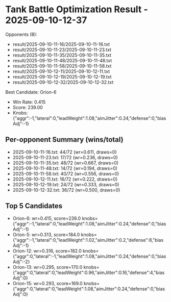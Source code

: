 # Tank Battle Optimization Result - 2025-09-10-12-37

Opponents (8):
- result/2025-09-10-11-16/2025-09-10-11-16.txt
- result/2025-09-10-11-23/2025-09-10-11-23.txt
- result/2025-09-10-11-35/2025-09-10-11-35.txt
- result/2025-09-10-11-48/2025-09-10-11-48.txt
- result/2025-09-10-11-58/2025-09-10-11-58.txt
- result/2025-09-10-12-11/2025-09-10-12-11.txt
- result/2025-09-10-12-19/2025-09-10-12-19.txt
- result/2025-09-10-12-32/2025-09-10-12-32.txt

Best Candidate: Orion-6

- Win Rate: 0.415
- Score: 239.00
- Knobs: {"aggr":-1,"lateral":0,"leadWeight":1.08,"aimJitter":0.24,"defense":0,"biasAdj":-1}

## Per-opponent Summary (wins/total)
- 2025-09-10-11-16.txt: 44/72 (wr=0.611, draws=0)
- 2025-09-10-11-23.txt: 17/72 (wr=0.236, draws=0)
- 2025-09-10-11-35.txt: 48/72 (wr=0.667, draws=0)
- 2025-09-10-11-48.txt: 14/72 (wr=0.194, draws=0)
- 2025-09-10-11-58.txt: 40/72 (wr=0.556, draws=0)
- 2025-09-10-12-11.txt: 16/72 (wr=0.222, draws=0)
- 2025-09-10-12-19.txt: 24/72 (wr=0.333, draws=0)
- 2025-09-10-12-32.txt: 36/72 (wr=0.500, draws=0)

## Top 5 Candidates
- Orion-6: wr=0.415, score=239.0 knobs={"aggr":-1,"lateral":0,"leadWeight":1.08,"aimJitter":0.24,"defense":0,"biasAdj":-1}
- Orion-5: wr=0.313, score=184.0 knobs={"aggr":-1,"lateral":0,"leadWeight":1.02,"aimJitter":0.2,"defense":8,"biasAdj":-1}
- Orion-12: wr=0.316, score=182.0 knobs={"aggr":0,"lateral":-1,"leadWeight":1.08,"aimJitter":0.24,"defense":0,"biasAdj":-2}
- Orion-13: wr=0.295, score=170.0 knobs={"aggr":0,"lateral":0,"leadWeight":0.96,"aimJitter":0.16,"defense":4,"biasAdj":0}
- Orion-15: wr=0.293, score=169.0 knobs={"aggr":0,"lateral":0,"leadWeight":1.08,"aimJitter":0.24,"defense":0,"biasAdj":0}